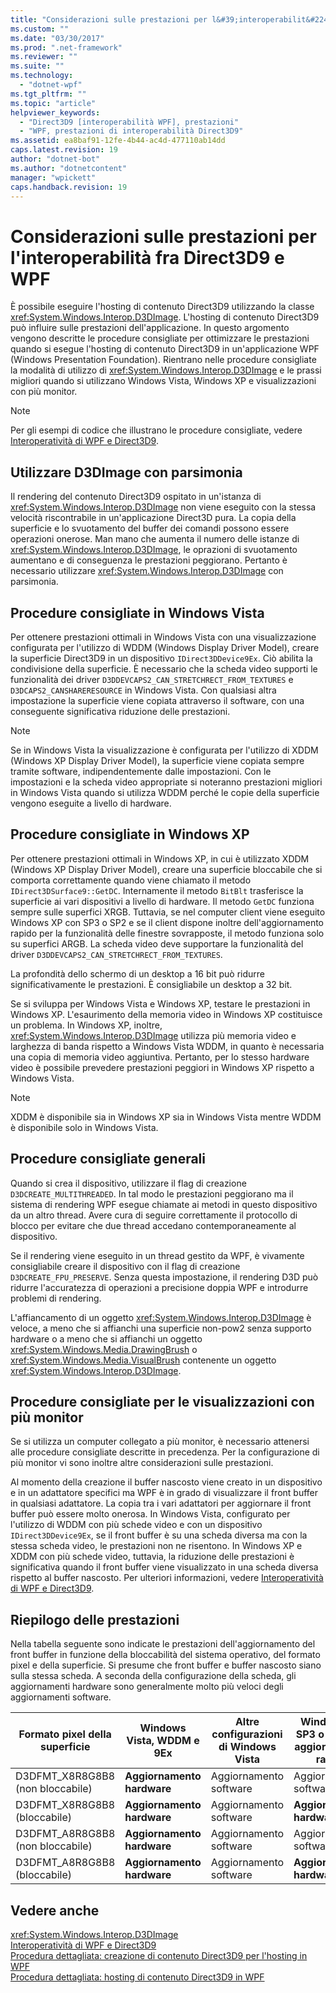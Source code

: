 ```yaml
---
title: "Considerazioni sulle prestazioni per l&#39;interoperabilit&#224; fra Direct3D9 e WPF | Microsoft Docs"
ms.custom: ""
ms.date: "03/30/2017"
ms.prod: ".net-framework"
ms.reviewer: ""
ms.suite: ""
ms.technology: 
  - "dotnet-wpf"
ms.tgt_pltfrm: ""
ms.topic: "article"
helpviewer_keywords: 
  - "Direct3D9 [interoperabilità WPF], prestazioni"
  - "WPF, prestazioni di interoperabilità Direct3D9"
ms.assetid: ea8baf91-12fe-4b44-ac4d-477110ab14dd
caps.latest.revision: 19
author: "dotnet-bot"
ms.author: "dotnetcontent"
manager: "wpickett"
caps.handback.revision: 19
---
```

# Considerazioni sulle prestazioni per l&#39;interoperabilit&#224; fra Direct3D9 e WPF
È possibile eseguire l'hosting di contenuto Direct3D9 utilizzando la classe <xref:System.Windows.Interop.D3DImage>.  L'hosting di contenuto Direct3D9 può influire sulle prestazioni dell'applicazione.  In questo argomento vengono descritte le procedure consigliate per ottimizzare le prestazioni quando si esegue l'hosting di contenuto Direct3D9 in un'applicazione WPF \(Windows Presentation Foundation\).  Rientrano nelle procedure consigliate la modalità di utilizzo di <xref:System.Windows.Interop.D3DImage> e le prassi migliori quando si utilizzano Windows Vista, Windows XP e visualizzazioni con più monitor.  
  
> [!NOTE]
>  Per gli esempi di codice che illustrano le procedure consigliate, vedere [Interoperatività di WPF e Direct3D9](../../../../docs/framework/wpf/advanced/wpf-and-direct3d9-interoperation.md).  
  
## Utilizzare D3DImage con parsimonia  
 Il rendering del contenuto Direct3D9 ospitato in un'istanza di <xref:System.Windows.Interop.D3DImage> non viene eseguito con la stessa velocità riscontrabile in un'applicazione Direct3D pura.  La copia della superficie e lo svuotamento del buffer dei comandi possono essere operazioni onerose.  Man mano che aumenta il numero delle istanze di <xref:System.Windows.Interop.D3DImage>, le oprazioni di svuotamento aumentano e di conseguenza le prestazioni peggiorano.  Pertanto è necessario utilizzare <xref:System.Windows.Interop.D3DImage> con parsimonia.  
  
## Procedure consigliate in Windows Vista  
 Per ottenere prestazioni ottimali in Windows Vista con una visualizzazione configurata per l'utilizzo di WDDM \(Windows Display Driver Model\), creare la superficie Direct3D9 in un dispositivo `IDirect3DDevice9Ex`.  Ciò abilita la condivisione della superficie.  È necessario che la scheda video supporti le funzionalità dei driver `D3DDEVCAPS2_CAN_STRETCHRECT_FROM_TEXTURES` e `D3DCAPS2_CANSHARERESOURCE` in Windows Vista.  Con qualsiasi altra impostazione la superficie viene copiata attraverso il software, con una conseguente significativa riduzione delle prestazioni.  
  
> [!NOTE]
>  Se in Windows Vista la visualizzazione è configurata per l'utilizzo di XDDM \(Windows XP Display Driver Model\), la superficie viene copiata sempre tramite software, indipendentemente dalle impostazioni.  Con le impostazioni e la scheda video appropriate si noteranno prestazioni migliori in Windows Vista quando si utilizza WDDM perché le copie della superficie vengono eseguite a livello di hardware.  
  
## Procedure consigliate in Windows XP  
 Per ottenere prestazioni ottimali in Windows XP, in cui è utilizzato XDDM \(Windows XP Display Driver Model\), creare una superficie bloccabile che si comporta correttamente quando viene chiamato il metodo `IDirect3DSurface9::GetDC`.  Internamente il metodo `BitBlt` trasferisce la superficie ai vari dispositivi a livello di hardware.  Il metodo `GetDC` funziona sempre sulle superfici XRGB.  Tuttavia, se nel computer client viene eseguito Windows XP con SP3 o SP2 e se il client dispone inoltre dell'aggiornamento rapido per la funzionalità delle finestre sovrapposte, il metodo funziona solo su superfici ARGB.  La scheda video deve supportare la funzionalità del driver `D3DDEVCAPS2_CAN_STRETCHRECT_FROM_TEXTURES`.  
  
 La profondità dello schermo di un desktop a 16 bit può ridurre significativamente le prestazioni.  È consigliabile un desktop a 32 bit.  
  
 Se si sviluppa per Windows Vista e Windows XP, testare le prestazioni in Windows XP.  L'esaurimento della memoria video in Windows XP costituisce un problema.  In Windows XP, inoltre, <xref:System.Windows.Interop.D3DImage> utilizza più memoria video e larghezza di banda rispetto a Windows Vista WDDM, in quanto è necessaria una copia di memoria video aggiuntiva.  Pertanto, per lo stesso hardware video è possibile prevedere prestazioni peggiori in Windows XP rispetto a Windows Vista.  
  
> [!NOTE]
>  XDDM è disponibile sia in Windows XP sia in Windows Vista mentre WDDM è disponibile solo in Windows Vista.  
  
## Procedure consigliate generali  
 Quando si crea il dispositivo, utilizzare il flag di creazione `D3DCREATE_MULTITHREADED`.  In tal modo le prestazioni peggiorano ma il sistema di rendering WPF esegue chiamate ai metodi in questo dispositivo da un altro thread.  Avere cura di seguire correttamente il protocollo di blocco per evitare che due thread accedano contemporaneamente al dispositivo.  
  
 Se il rendering viene eseguito in un thread gestito da WPF, è vivamente consigliabile creare il dispositivo con il flag di creazione `D3DCREATE_FPU_PRESERVE`.  Senza questa impostazione, il rendering D3D può ridurre l'accuratezza di operazioni a precisione doppia WPF e introdurre problemi di rendering.  
  
 L'affiancamento di un oggetto <xref:System.Windows.Interop.D3DImage> è veloce, a meno che si affianchi una superficie non\-pow2 senza supporto hardware o a meno che si affianchi un oggetto <xref:System.Windows.Media.DrawingBrush> o <xref:System.Windows.Media.VisualBrush> contenente un oggetto <xref:System.Windows.Interop.D3DImage>.  
  
## Procedure consigliate per le visualizzazioni con più monitor  
 Se si utilizza un computer collegato a più monitor, è necessario attenersi alle procedure consigliate descritte in precedenza.  Per la configurazione di più monitor vi sono inoltre altre considerazioni sulle prestazioni.  
  
 Al momento della creazione il buffer nascosto viene creato in un dispositivo e in un adattatore specifici ma WPF è in grado di visualizzare il front buffer in qualsiasi adattatore.  La copia tra i vari adattatori per aggiornare il front buffer può essere molto onerosa.  In Windows Vista, configurato per l'utilizzo di WDDM con più schede video e con un dispositivo `IDirect3DDevice9Ex`, se il front buffer è su una scheda diversa ma con la stessa scheda video, le prestazioni non ne risentono.  In Windows XP e XDDM con più schede video, tuttavia, la riduzione delle prestazioni è significativa quando il front buffer viene visualizzato in una scheda diversa rispetto al buffer nascosto.  Per ulteriori informazioni, vedere [Interoperatività di WPF e Direct3D9](../../../../docs/framework/wpf/advanced/wpf-and-direct3d9-interoperation.md).  
  
## Riepilogo delle prestazioni  
 Nella tabella seguente sono indicate le prestazioni dell'aggiornamento del front buffer in funzione della bloccabilità del sistema operativo, del formato pixel e della superficie.  Si presume che front buffer e buffer nascosto siano sulla stessa scheda.  A seconda della configurazione della scheda, gli aggiornamenti hardware sono generalmente molto più veloci degli aggiornamenti software.  
  
|Formato pixel della superficie|Windows Vista, WDDM e 9Ex|Altre configurazioni di Windows Vista|Windows XP SP3 o SP2 con aggiornamento rapido|Windows XP SP2|  
|------------------------------------|-------------------------------|-------------------------------------------|---------------------------------------------------|--------------------|  
|D3DFMT\_X8R8G8B8 \(non bloccabile\)|**Aggiornamento hardware**|Aggiornamento software|Aggiornamento software|Aggiornamento software|  
|D3DFMT\_X8R8G8B8 \(bloccabile\)|**Aggiornamento hardware**|Aggiornamento software|**Aggiornamento hardware**|**Aggiornamento hardware**|  
|D3DFMT\_A8R8G8B8 \(non bloccabile\)|**Aggiornamento hardware**|Aggiornamento software|Aggiornamento software|Aggiornamento software|  
|D3DFMT\_A8R8G8B8 \(bloccabile\)|**Aggiornamento hardware**|Aggiornamento software|**Aggiornamento hardware**|Aggiornamento software|  
  
## Vedere anche  
 <xref:System.Windows.Interop.D3DImage>   
 [Interoperatività di WPF e Direct3D9](../../../../docs/framework/wpf/advanced/wpf-and-direct3d9-interoperation.md)   
 [Procedura dettagliata: creazione di contenuto Direct3D9 per l'hosting in WPF](../../../../docs/framework/wpf/advanced/walkthrough-creating-direct3d9-content-for-hosting-in-wpf.md)   
 [Procedura dettagliata: hosting di contenuto Direct3D9 in WPF](../../../../docs/framework/wpf/advanced/walkthrough-hosting-direct3d9-content-in-wpf.md)